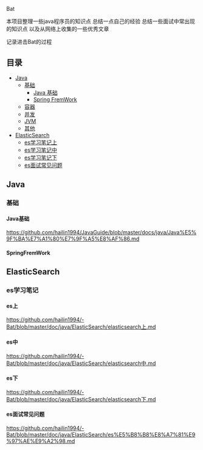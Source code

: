 Bat

本项目整理一些java程序员的知识点 总结一点自己的经验 总结一些面试中常出现的知识点  以及从网络上收集的一些优秀文章

记录进击Bat的过程

## 目录

- [Java](#java)
    - [基础](#基础)
        -  [Java 基础](#Java基础)
        -  [Spring FremWork](#SpringFremWork)
    - [容器](#容器)
    - [并发](#并发)
    - [JVM](#jvm)
    - [其他](#其他)
- [ElasticSearch](#ElasticSearch)
    - [es学习笔记上](#es上)
    - [es学习笔记中](#es中)
    - [es学习笔记下](#es下)
    - [es面试常见问题](#es面试常见问题)

## Java
   ### 基础
   #### Java基础
   https://github.com/hailin1994/JavaGuide/blob/master/docs/java/Java%E5%9F%BA%E7%A1%80%E7%9F%A5%E8%AF%86.md
   #### SpringFremWork

## ElasticSearch
   ### es学习笔记
   #### es上
   https://github.com/hailin1994/-Bat/blob/master/doc/java/ElasticSearch/elasticsearch上.md
   #### es中
   https://github.com/hailin1994/-Bat/blob/master/doc/java/ElasticSearch/elasticsearch中.md
   #### es下
   https://github.com/hailin1994/-Bat/blob/master/doc/java/ElasticSearch/elasticsearch下.md
   #### es面试常见问题
   https://github.com/hailin1994/-Bat/blob/master/doc/java/ElasticSearch/es%E5%B8%B8%E8%A7%81%E9%97%AE%E9%A2%98.md





